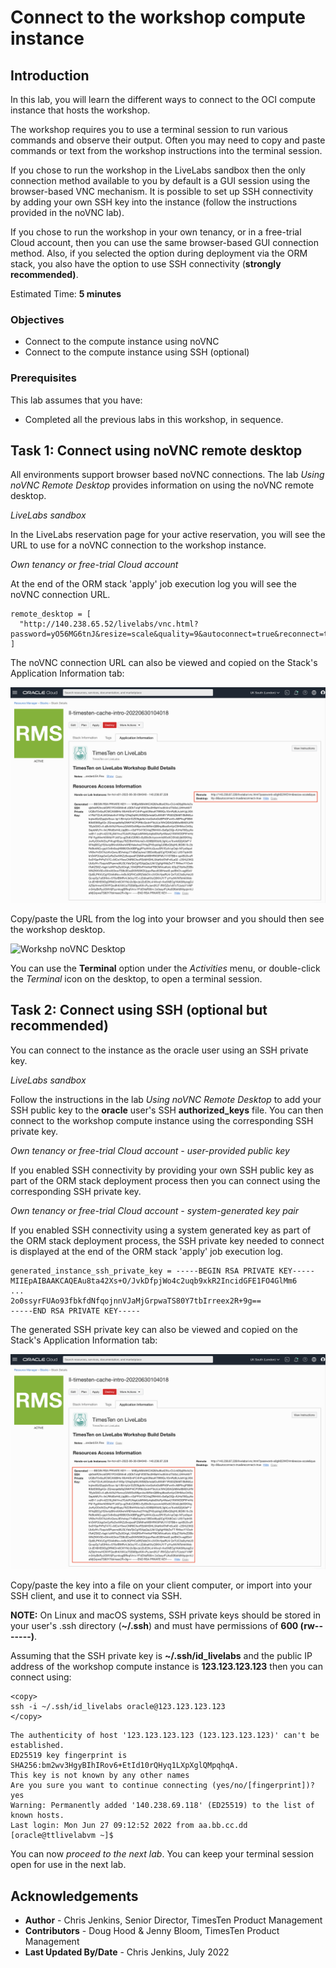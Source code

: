 # Connect to the workshop compute instance

## Introduction

In this lab, you will learn the different ways to connect to the OCI compute instance that hosts the workshop.

The workshop requires you to use a terminal session to run various commands and observe their output. Often you may need to copy and paste commands or text from the workshop instructions into the terminal session.

If you chose to run the workshop in the LiveLabs sandbox then the only connection method available to you by default is a GUI session using the browser-based VNC mechanism. It is possible to set up SSH connectivity by adding your own SSH key into the instance (follow the instructions provided in the noVNC lab).

If you chose to run the workshop in your own tenancy, or in a free-trial Cloud account, then you can use the same browser-based GUI connection method. Also, if you selected the option during deployment via the ORM stack, you also have the option to use SSH connectivity (**strongly recommended)**. 

Estimated Time: **5 minutes**

### Objectives

- Connect to the compute instance using noVNC
- Connect to the compute instance using SSH (optional)

### Prerequisites

This lab assumes that you have:

- Completed all the previous labs in this workshop, in sequence.

## Task 1: Connect using noVNC remote desktop

All environments support browser based noVNC connections. The lab *Using noVNC Remote Desktop* provides information on using the noVNC remote desktop.

_LiveLabs sandbox_

In the LiveLabs reservation page for your active reservation, you will see the URL to use for a noVNC connection to the workshop instance.

_Own tenancy or free-trial Cloud account_

At the end of the ORM stack 'apply' job execution log you will see the noVNC connection URL.

```
remote_desktop = [
  "http://140.238.65.52/livelabs/vnc.html?password=yO56MG6tnJ&resize=scale&quality=9&autoconnect=true&reconnect=true",
]
```
The noVNC connection URL can also be viewed and copied on the Stack's Application Information tab:

![Workshp noVNC connection URL](./images/orm-novnc-url.png " ")

Copy/paste the URL from the log into your browser and you should then see the workshop desktop.

![Workshp noVNC Desktop](./images/novnc-desktop.png " ")

You can use the **Terminal** option under the *Activities* menu, or double-click the *Terminal* icon on the desktop, to open a terminal session.

## Task 2: Connect using SSH (optional but recommended)

You can connect to the instance as the oracle user using an SSH private key.

_LiveLabs sandbox_

Follow the instructions in the lab *Using noVNC Remote Desktop* to add your SSH public key to the **oracle** user's SSH **authorized_keys** file. You can then connect to the workshop compute instance using the corresponding SSH private key.

_Own tenancy or free-trial Cloud account - user-provided public key_

If you enabled SSH connectivity by providing your own SSH public key as part of the ORM stack deployment process then you can connect using the corresponding SSH private key.

_Own tenancy or free-trial Cloud account - system-generated key pair_

If you enabled SSH connectivity using a system generated key as part of the ORM stack deployment process, the SSH private key needed to connect is displayed at the end of the ORM stack 'apply' job execution log. 

```
generated_instance_ssh_private_key = -----BEGIN RSA PRIVATE KEY-----
MIIEpAIBAAKCAQEAu8ta42Xs+O/JvkDfpjWo4c2uqb9xkR2IncidGFE1FO4GlMm6
...
2o0ssyrFUAo93fbkfdNfqojnnVJaMjGrpwaTS80Y7tbIrreex2R+9g==
-----END RSA PRIVATE KEY-----
```

The generated SSH private key can also be viewed and copied on the Stack's Application Information tab:

![Workshp SSH private key](./images/orm-ssh-key.png " ")

Copy/paste the key into a file on your client computer, or import into your SSH client, and use it to connect via SSH.

**NOTE:** On Linux and macOS systems, SSH private keys should be stored in your user's .ssh directory (**~/.ssh**) and must have permissions of **600 (rw-------)**.

Assuming that the SSH private key is **~/.ssh/id_livelabs** and the public IP address of the workshop compute instance is **123.123.123.123** then you can connect using:

```
<copy>
ssh -i ~/.ssh/id_livelabs oracle@123.123.123.123
</copy>
```

```
The authenticity of host '123.123.123.123 (123.123.123.123)' can't be established.
ED25519 key fingerprint is SHA256:bm2wv3HgyBIhIRov6+EtId10rQHyq1LXpXglQMpqhqA.
This key is not known by any other names
Are you sure you want to continue connecting (yes/no/[fingerprint])? yes
Warning: Permanently added '140.238.69.118' (ED25519) to the list of known hosts.
Last login: Mon Jun 27 09:12:52 2022 from aa.bb.cc.dd
[oracle@ttlivelabvm ~]$
```

You can now *proceed to the next lab*. You can keep your terminal session open for use in the next lab.

## Acknowledgements

* **Author** - Chris Jenkins, Senior Director, TimesTen Product Management
* **Contributors** -  Doug Hood & Jenny Bloom, TimesTen Product Management
* **Last Updated By/Date** - Chris Jenkins, July 2022

